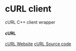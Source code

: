 # cURL client

cURL C++ client wrapper

#### cURL

<a href="https://curl.se/" target="_blank">cURL Website</a>
<a href="https://github.com/curl/curl" target="_blank">cURL Source code</a>
